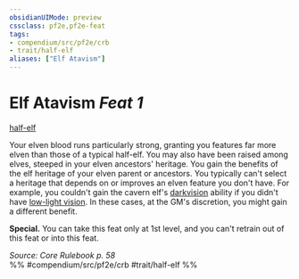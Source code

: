 ```yaml
---
obsidianUIMode: preview
cssclass: pf2e,pf2e-feat
tags:
- compendium/src/pf2e/crb
- trait/half-elf
aliases: ["Elf Atavism"]
---
```

# Elf Atavism  *Feat 1*  
[half-elf](half-elf.md "Half-Elf Ancestry & Heritage Trait")  


Your elven blood runs particularly strong, granting you features far more elven than those of a typical half-elf. You may also have been raised among elves, steeped in your elven ancestors' heritage. You gain the benefits of the elf heritage of your elven parent or ancestors. You typically can't select a heritage that depends on or improves an elven feature you don't have. For example, you couldn't gain the cavern elf's [darkvision](Reference/Rules/Abilities/darkvision.md) ability if you didn't have [low-light vision](low-light-vision.md). In these cases, at the GM's discretion, you might gain a different benefit.

**Special.** You can take this feat only at 1st level, and you can't retrain out of this feat or into this feat.

*Source: Core Rulebook p. 58*  
%% #compendium/src/pf2e/crb #trait/half-elf %%